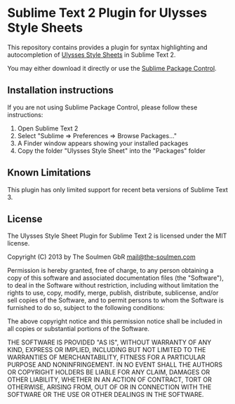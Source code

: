 Sublime Text 2 Plugin for Ulysses Style Sheets
==============================================
This repository contains provides a plugin for syntax highlighting and autocompletion of [Ulysses Style Sheets](http://www.ulyssesapp.com/styles) in Sublime Text 2.

You may either download it directly or use the [Sublime Package Control](https://sublime.wbond.net).

Installation instructions
-------------------------
If you are not using Sublime Package Control, please follow these instructions:

1. Open Sublime Text 2
2. Select "Sublime => Preferences => Browse Packages…"
3. A Finder window appears showing your installed packages
4. Copy the folder "Ulysses Style Sheet" into the "Packages" folder

Known Limitations
-----------------
This plugin has only limited support for recent beta versions of Sublime Text 3.

License
-------
The Ulysses Style Sheet Plugin for Sublime Text 2 is licensed under the MIT license.

Copyright (C) 2013 by The Soulmen GbR <mail@the-soulmen.com>

Permission is hereby granted, free of charge, to any person obtaining a copy of this software and associated documentation files (the "Software"), to deal in the Software without restriction, including without limitation the rights to use, copy, modify, merge, publish, distribute, sublicense, and/or sell copies of the Software, and to permit persons to whom the Software is furnished to do so, subject to the following conditions:

The above copyright notice and this permission notice shall be included in all copies or substantial portions of the Software.

THE SOFTWARE IS PROVIDED "AS IS", WITHOUT WARRANTY OF ANY KIND, EXPRESS OR IMPLIED, INCLUDING BUT NOT LIMITED TO THE WARRANTIES OF MERCHANTABILITY, FITNESS FOR A PARTICULAR PURPOSE AND NONINFRINGEMENT. IN NO EVENT SHALL THE AUTHORS OR COPYRIGHT HOLDERS BE LIABLE FOR ANY CLAIM, DAMAGES OR OTHER LIABILITY, WHETHER IN AN ACTION OF CONTRACT, TORT OR OTHERWISE, ARISING FROM, OUT OF OR IN CONNECTION WITH THE SOFTWARE OR THE USE OR OTHER DEALINGS IN THE SOFTWARE.
